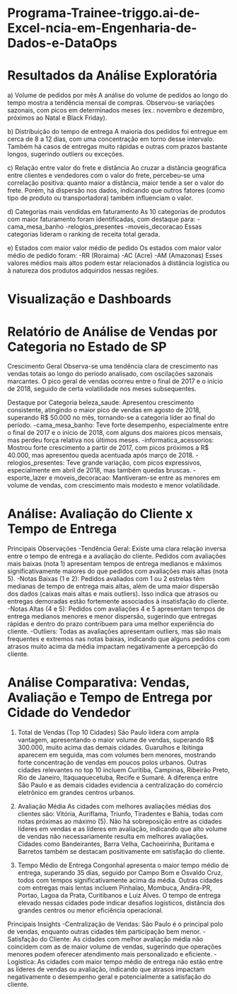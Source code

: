 # Programa-Trainee-triggo.ai-de-Excel-ncia-em-Engenharia-de-Dados-e-DataOps

# Resultados da Análise Exploratória
a) Volume de pedidos por mês
A análise do volume de pedidos ao longo do tempo mostra a tendência mensal de compras. Observou-se variações sazonais, com picos em determinados meses (ex.: novembro e dezembro, próximos ao Natal e Black Friday).

b) Distribuição do tempo de entrega
A maioria dos pedidos foi entregue em cerca de 8 a 12 dias, com uma concentração em torno desse intervalo. Também há casos de entregas muito rápidas e outras com prazos bastante longos, sugerindo outliers ou exceções.

c) Relação entre valor do frete e distância
Ao cruzar a distância geográfica entre clientes e vendedores com o valor do frete, percebeu-se uma correlação positiva: quanto maior a distância, maior tende a ser o valor do frete. Porém, há dispersão nos dados, indicando que outros fatores (como tipo de produto ou transportadora) também influenciam o valor.

d) Categorias mais vendidas em faturamento
As 10 categorias de produtos com maior faturamento foram identificadas, com destaque para:
-cama_mesa_banho
-relogios_presentes
-moveis_decoracao
Essas categorias lideram o ranking de receita total gerada.

e) Estados com maior valor médio de pedido
Os estados com maior valor médio de pedido foram:
-RR (Roraima)
-AC (Acre)
-AM (Amazonas)
Esses valores médios mais altos podem estar relacionados à distância logística ou à natureza dos produtos adquiridos nessas regiões.

# Visualização e Dashboards
# Relatório de Análise de Vendas por Categoria no Estado de SP
Crescimento Geral
Observa-se uma tendência clara de crescimento nas vendas totais ao longo do período analisado, com oscilações sazonais marcantes.
O pico geral de vendas ocorreu entre o final de 2017 e o início de 2018, seguido de certa volatilidade nos meses subsequentes.

Destaque por Categoria
beleza_saude: Apresentou crescimento consistente, atingindo o maior pico de vendas em agosto de 2018, superando R$ 50.000 no mês, tornando-se a categoria líder ao final do período.
-cama_mesa_banho: Teve forte desempenho, especialmente entre o final de 2017 e o início de 2018, com alguns dos maiores picos mensais, mas perdeu força relativa nos últimos meses.
-informatica_acessorios: Mostrou forte crescimento a partir de 2017, com picos próximos a R$ 40.000, mas apresentou queda acentuada após março de 2018.
-relogios_presentes: Teve grande variação, com picos expressivos, especialmente em abril de 2018, mas também quedas bruscas.
-esporte_lazer e moveis_decoracao: Mantiveram-se entre as menores em volume de vendas, com crescimento mais modesto e menor volatilidade.

# Análise: Avaliação do Cliente x Tempo de Entrega
Principais Observações
-Tendência Geral: Existe uma clara relação inversa entre o tempo de entrega e a avaliação do cliente. Pedidos com avaliações mais baixas (nota 1) apresentam tempos de entrega medianos e máximos significativamente maiores do que pedidos com avaliações mais altas (nota 5).
-Notas Baixas (1 e 2): Pedidos avaliados com 1 ou 2 estrelas têm medianas de tempo de entrega mais altas, além de uma maior dispersão dos dados (caixas mais altas e mais outliers). Isso indica que atrasos ou entregas demoradas estão fortemente associados à insatisfação do cliente.
-Notas Altas (4 e 5): Pedidos com avaliações 4 e 5 apresentam tempos de entrega medianos menores e menor dispersão, sugerindo que entregas rápidas e dentro do prazo contribuem para uma melhor experiência do cliente.
-Outliers: Todas as avaliações apresentam outliers, mas são mais frequentes e extremos nas notas baixas, indicando que alguns pedidos com atrasos muito acima da média impactam negativamente a percepção do cliente.

# Análise Comparativa: Vendas, Avaliação e Tempo de Entrega por Cidade do Vendedor
1. Total de Vendas (Top 10 Cidades)
São Paulo lidera com ampla vantagem, apresentando o maior volume de vendas, superando R$ 300.000, muito acima das demais cidades.
Guarulhos e Ibitinga aparecem em seguida, mas com volumes bem menores, mostrando forte concentração de vendas em poucos polos urbanos.
Outras cidades relevantes no top 10 incluem Curitiba, Campinas, Ribeirão Preto, Rio de Janeiro, Itaquaquecetuba, Recife e Sumaré.
A diferença entre São Paulo e as demais cidades evidencia a centralização do comércio eletrônico em grandes centros urbanos.

2. Avaliação Média
As cidades com melhores avaliações médias dos clientes são: Vitória, Auriflama, Triunfo, Tiradentes e Bahia, todas com notas próximas ao máximo (5).
Não há sobreposição entre as cidades líderes em vendas e as líderes em avaliação, indicando que alto volume de vendas não necessariamente resulta em melhores avaliações.
Cidades como Bandeirantes, Barra Velha, Cachoeirinha, Buritama e Barretos também se destacam positivamente em satisfação do cliente.

3. Tempo Médio de Entrega
Congonhal apresenta o maior tempo médio de entrega, superando 35 dias, seguido por Campo Bom e Osvaldo Cruz, todos com tempos significativamente acima da média.
Outras cidades com entregas mais lentas incluem Pinhalao, Mombuca, Andira-PR, Portao, Lagoa da Prata, Curitibanos e Luiz Alves.
O tempo de entrega elevado nessas cidades pode indicar desafios logísticos, distância dos grandes centros ou menor eficiência operacional.

Principais Insights
-Centralização de Vendas: São Paulo é o principal polo de vendas, enquanto outras cidades têm participação bem menor.
-Satisfação do Cliente: As cidades com melhor avaliação média não coincidem com as de maior volume de vendas, sugerindo que operações menores podem oferecer atendimento mais personalizado e eficiente.
-Logística: As cidades com maior tempo médio de entrega não estão entre as líderes de vendas ou avaliação, indicando que atrasos impactam negativamente o desempenho geral e potencialmente a satisfação do cliente.

















